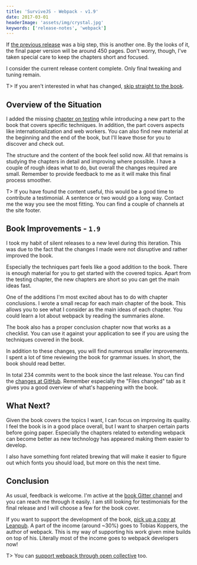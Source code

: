 ```yaml
---
title: 'SurviveJS - Webpack - v1.9'
date: 2017-03-01
headerImage: 'assets/img/crystal.jpg'
keywords: ['release-notes', 'webpack']
---
```


If [the previous release](../survivejs-webpack-18) was a big step, this is another one. By the looks of it, the final paper version will be around 450 pages. Don't worry, though, I've taken special care to keep the chapters short and focused.

I consider the current release content complete. Only final tweaking and tuning remain.

T> If you aren't interested in what has changed, [skip straight to the book](/webpack/preface).

## Overview of the Situation

I added the missing [chapter on testing](/webpack/techniques/testing) while introducing a new part to the book that covers specific techniques. In addition, the part covers aspects like internationalization and web workers. You can also find new material at the beginning and the end of the book, but I'll leave those for you to discover and check out.

The structure and the content of the book feel solid now. All that remains is studying the chapters in detail and improving where possible. I have a couple of rough ideas what to do, but overall the changes required are small. Remember to provide feedback to me as it will make this final process smoother.

T> If you have found the content useful, this would be a good time to contribute a testimonial. A sentence or two would go a long way. Contact me the way you see the most fitting. You can find a couple of channels at the site footer.

## Book Improvements - `1.9`

I took my habit of silent releases to a new level during this iteration. This was due to the fact that the changes I made were not disruptive and rather improved the book.

Especially the techniques part feels like a good addition to the book. There is enough material for you to get started with the covered topics. Apart from the testing chapter, the new chapters are short so you can get the main ideas fast.

One of the additions I'm most excited about has to do with chapter conclusions. I wrote a small recap for each main chapter of the book. This allows you to see what I consider as the main ideas of each chapter. You could learn a lot about webpack by reading the summaries alone.

The book also has a proper conclusion chapter now that works as a checklist. You can use it against your application to see if you are using the techniques covered in the book.

In addition to these changes, you will find numerous smaller improvements. I spent a lot of time reviewing the book for grammar issues. In short, the book should read better.

In total 234 commits went to the book since the last release. You can find the [changes at GitHub](https://github.com/survivejs/webpack-book/compare/v1.8.1...v1.9.0). Remember especially the "Files changed" tab as it gives you a good overview of what's happening with the book.

## What Next?

Given the book covers the topics I want, I can focus on improving its quality. I feel the book is in a good place overall, but I want to sharpen certain parts before going paper. Especially the chapters related to extending webpack can become better as new technology has appeared making them easier to develop.

I also have something font related brewing that will make it easier to figure out which fonts you should load, but more on this the next time.

## Conclusion

As usual, feedback is welcome. I'm active at the [book Gitter channel](https://gitter.im/survivejs/webpack) and you can reach me through it easily. I am still looking for testimonials for the final release and I will choose a few for the book cover.

If you want to support the development of the book, [pick up a copy at Leanpub](https://leanpub.com/survivejs-webpack). A part of the income (around ~30%) goes to Tobias Koppers, the author of webpack. This is my way of supporting his work given mine builds on top of his. Literally most of the income goes to webpack developers now!

T> You can [support webpack through open collective](https://opencollective.com/webpack) too.

